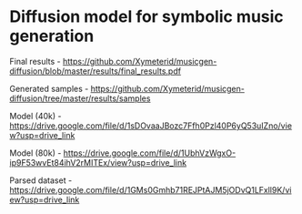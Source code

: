 <h1>Diffusion model for symbolic music generation</h1>

Final results - https://github.com/Xymeterid/musicgen-diffusion/blob/master/results/final_results.pdf

Generated samples - https://github.com/Xymeterid/musicgen-diffusion/tree/master/results/samples

Model (40k) - https://drive.google.com/file/d/1sDOvaaJBozc7Ffh0Pzl40P6yQ53uIZno/view?usp=drive_link

Model (80k) - https://drive.google.com/file/d/1UbhVzWgxO-ip9F53wvEt84ihV2rMITEx/view?usp=drive_link

Parsed dataset - https://drive.google.com/file/d/1GMs0Gmhb71REJPtAJM5jODvQ1LFxll9K/view?usp=drive_link
